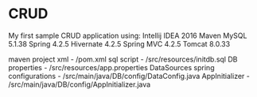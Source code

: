 # CRUD
My first sample CRUD application using:
Intellij IDEA 2016
Maven
MySQL 5.1.38
Spring 4.2.5
Hivernate 4.2.5
Spring MVC 4.2.5
Tomcat 8.0.33

maven project xml - /pom.xml
sql script - /src/resources/initdb.sql
DB properties - /src/resources/app.properties
DataSources spring configurations - /src/main/java/DB/config/DataConfig.java
AppInitializer - /src/main/java/DB/config/AppInitializer.java
